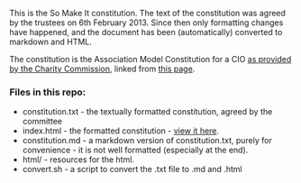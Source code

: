 This is the So Make It constitution. The text of the constitution was
agreed by the trustees on 6th February 2013. Since then only formatting
changes have happened, and the document has been (automatically)
converted to markdown and HTML.

The constitution is the Association Model Constitution for a CIO
[as provided by the Charity Commission][CIO PDF], linked from
[this page][CC CIO FAQ].

### Files in this repo:

 * constitution.txt - the textually formatted constitution, agreed by
   the committee
 * index.html - the formatted constitution - [view it
   here][constitution].
 * constitution.md - a markdown version of constitution.txt, purely for
   convenience - it is not well formatted (especially at the end).
 * html/ - resources for the html.
 * convert.sh - a script to convert the .txt file to .md and .html

[CIO PDF]: http://www.charity-commission.gov.uk/Library/guidance/CIO-AssociationModelConstitution.pdf
[CC CIO FAQ]: http://www.charity-commission.gov.uk/FAQS/Registering_a_charity/FAQs_about_CIOs/ID273.aspx
[constitution]: http://so-make-it.github.com/constitution/
